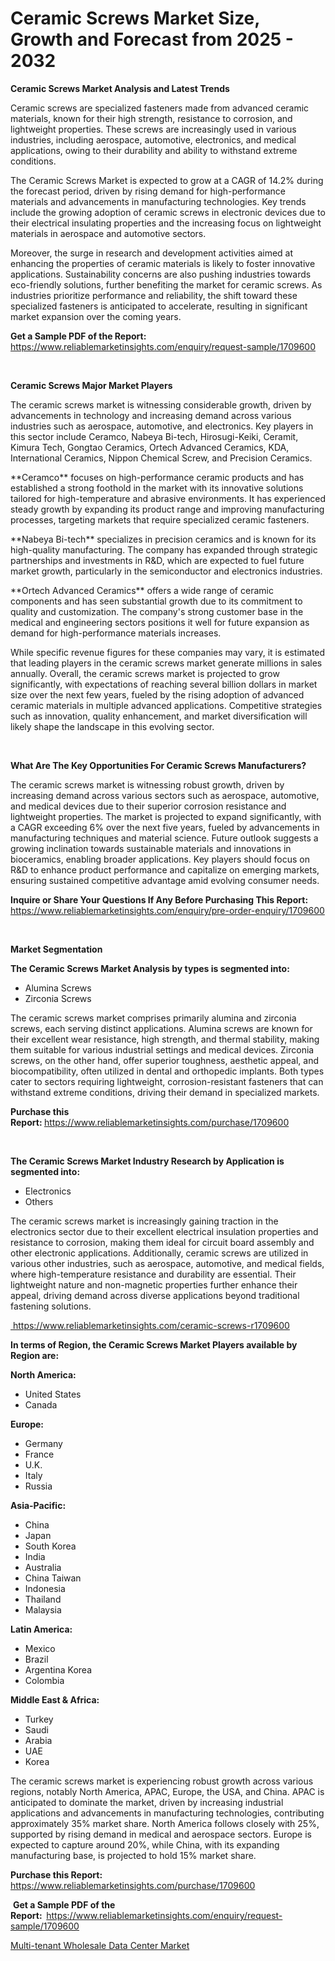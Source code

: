 <p><h1>Ceramic Screws Market Size, Growth and Forecast from 2025 - 2032</h1></p><p><strong>Ceramic Screws Market Analysis and Latest Trends</strong></p>
<p><p>Ceramic screws are specialized fasteners made from advanced ceramic materials, known for their high strength, resistance to corrosion, and lightweight properties. These screws are increasingly used in various industries, including aerospace, automotive, electronics, and medical applications, owing to their durability and ability to withstand extreme conditions. </p><p>The Ceramic Screws Market is expected to grow at a CAGR of 14.2% during the forecast period, driven by rising demand for high-performance materials and advancements in manufacturing technologies. Key trends include the growing adoption of ceramic screws in electronic devices due to their electrical insulating properties and the increasing focus on lightweight materials in aerospace and automotive sectors. </p><p>Moreover, the surge in research and development activities aimed at enhancing the properties of ceramic materials is likely to foster innovative applications. Sustainability concerns are also pushing industries towards eco-friendly solutions, further benefiting the market for ceramic screws. As industries prioritize performance and reliability, the shift toward these specialized fasteners is anticipated to accelerate, resulting in significant market expansion over the coming years.</p></p>
<p><strong>Get a Sample PDF of the Report:&nbsp;</strong> <a href="https://www.reliablemarketinsights.com/enquiry/request-sample/1709600?utm_campaign=2013&utm_medium=2&utm_source=Github&utm_content=ia&utm_term=10012025&utm_id=ceramic-screws">https://www.reliablemarketinsights.com/enquiry/request-sample/1709600</a></p>
<p>&nbsp;</p>
<p><strong>Ceramic Screws Major Market Players</strong></p>
<p><p>The ceramic screws market is witnessing considerable growth, driven by advancements in technology and increasing demand across various industries such as aerospace, automotive, and electronics. Key players in this sector include Ceramco, Nabeya Bi-tech, Hirosugi-Keiki, Ceramit, Kimura Tech, Gongtao Ceramics, Ortech Advanced Ceramics, KDA, International Ceramics, Nippon Chemical Screw, and Precision Ceramics.</p><p>**Ceramco** focuses on high-performance ceramic products and has established a strong foothold in the market with its innovative solutions tailored for high-temperature and abrasive environments. It has experienced steady growth by expanding its product range and improving manufacturing processes, targeting markets that require specialized ceramic fasteners.</p><p>**Nabeya Bi-tech** specializes in precision ceramics and is known for its high-quality manufacturing. The company has expanded through strategic partnerships and investments in R&D, which are expected to fuel future market growth, particularly in the semiconductor and electronics industries.</p><p>**Ortech Advanced Ceramics** offers a wide range of ceramic components and has seen substantial growth due to its commitment to quality and customization. The company's strong customer base in the medical and engineering sectors positions it well for future expansion as demand for high-performance materials increases.</p><p>While specific revenue figures for these companies may vary, it is estimated that leading players in the ceramic screws market generate millions in sales annually. Overall, the ceramic screws market is projected to grow significantly, with expectations of reaching several billion dollars in market size over the next few years, fueled by the rising adoption of advanced ceramic materials in multiple advanced applications. Competitive strategies such as innovation, quality enhancement, and market diversification will likely shape the landscape in this evolving sector.</p></p>
<p>&nbsp;</p>
<p><strong>What Are The Key Opportunities For Ceramic Screws Manufacturers?</strong></p>
<p><p>The ceramic screws market is witnessing robust growth, driven by increasing demand across various sectors such as aerospace, automotive, and medical devices due to their superior corrosion resistance and lightweight properties. The market is projected to expand significantly, with a CAGR exceeding 6% over the next five years, fueled by advancements in manufacturing techniques and material science. Future outlook suggests a growing inclination towards sustainable materials and innovations in bioceramics, enabling broader applications. Key players should focus on R&D to enhance product performance and capitalize on emerging markets, ensuring sustained competitive advantage amid evolving consumer needs.</p></p>
<p><strong>Inquire or Share Your Questions If Any Before Purchasing This Report:</strong> <a href="https://www.reliablemarketinsights.com/enquiry/pre-order-enquiry/1709600?utm_campaign=2013&utm_medium=2&utm_source=Github&utm_content=ia&utm_term=10012025&utm_id=ceramic-screws">https://www.reliablemarketinsights.com/enquiry/pre-order-enquiry/1709600</a></p>
<p>&nbsp;</p>
<p><strong>Market Segmentation</strong></p>
<p><strong>The Ceramic Screws Market Analysis by types is segmented into:</strong></p>
<p><ul><li>Alumina Screws</li><li>Zirconia Screws</li></ul></p>
<p><p>The ceramic screws market comprises primarily alumina and zirconia screws, each serving distinct applications. Alumina screws are known for their excellent wear resistance, high strength, and thermal stability, making them suitable for various industrial settings and medical devices. Zirconia screws, on the other hand, offer superior toughness, aesthetic appeal, and biocompatibility, often utilized in dental and orthopedic implants. Both types cater to sectors requiring lightweight, corrosion-resistant fasteners that can withstand extreme conditions, driving their demand in specialized markets.</p></p>
<p><strong>Purchase this Report:&nbsp;</strong><a href="https://www.reliablemarketinsights.com/purchase/1709600?utm_campaign=2013&utm_medium=2&utm_source=Github&utm_content=ia&utm_term=10012025&utm_id=ceramic-screws">https://www.reliablemarketinsights.com/purchase/1709600</a></p>
<p>&nbsp;</p>
<p><strong>The Ceramic Screws Market Industry Research by Application is segmented into:</strong></p>
<p><ul><li>Electronics</li><li>Others</li></ul></p>
<p><p>The ceramic screws market is increasingly gaining traction in the electronics sector due to their excellent electrical insulation properties and resistance to corrosion, making them ideal for circuit board assembly and other electronic applications. Additionally, ceramic screws are utilized in various other industries, such as aerospace, automotive, and medical fields, where high-temperature resistance and durability are essential. Their lightweight nature and non-magnetic properties further enhance their appeal, driving demand across diverse applications beyond traditional fastening solutions.</p></p>
<p><a href="https://www.reliablemarketinsights.com/ceramic-screws-r1709600?utm_campaign=2013&utm_medium=2&utm_source=Github&utm_content=ia&utm_term=10012025&utm_id=ceramic-screws">&nbsp;https://www.reliablemarketinsights.com/ceramic-screws-r1709600</a></p>
<p><strong>In terms of Region, the Ceramic Screws Market Players available by Region are:</strong></p>
<p>
    <p> <strong> North America: </strong>
        <ul>
            <li>United States</li>
            <li>Canada</li>
        </ul>
        </p> 
    <p> <strong> Europe: </strong>
        <ul>
            <li>Germany</li>
            <li>France</li>
            <li>U.K.</li>
            <li>Italy</li>
            <li>Russia</li>
        </ul>
        </p> 
    <p> <strong> Asia-Pacific: </strong>
        <ul>
            <li>China</li>
            <li>Japan</li>
            <li>South Korea</li>
            <li>India</li>
            <li>Australia</li>
            <li>China Taiwan</li>
            <li>Indonesia</li>
            <li>Thailand</li>
            <li>Malaysia</li>
        </ul>
        </p> 
    <p> <strong> Latin America: </strong>
        <ul>
            <li>Mexico</li>
            <li>Brazil</li>
            <li>Argentina Korea</li>
            <li>Colombia</li>
        </ul>
        </p> 
    <p> <strong> Middle East & Africa: </strong>
        <ul>
            <li>Turkey</li>
            <li>Saudi</li>
            <li>Arabia</li>
            <li>UAE</li>
            <li>Korea</li>
        </ul>
    </p>
    </p>
<p><p>The ceramic screws market is experiencing robust growth across various regions, notably North America, APAC, Europe, the USA, and China. APAC is anticipated to dominate the market, driven by increasing industrial applications and advancements in manufacturing technologies, contributing approximately 35% market share. North America follows closely with 25%, supported by rising demand in medical and aerospace sectors. Europe is expected to capture around 20%, while China, with its expanding manufacturing base, is projected to hold 15% market share.</p></p>
<p><strong>Purchase this Report: </strong><a href="https://www.reliablemarketinsights.com/purchase/1709600?utm_campaign=2013&utm_medium=2&utm_source=Github&utm_content=ia&utm_term=10012025&utm_id=ceramic-screws">https://www.reliablemarketinsights.com/purchase/1709600</a></p>
<p>&nbsp;<strong>Get a Sample PDF of the Report:&nbsp;&nbsp;</strong><a href="https://www.reliablemarketinsights.com/enquiry/request-sample/1709600?utm_campaign=2013&utm_medium=2&utm_source=Github&utm_content=ia&utm_term=10012025&utm_id=ceramic-screws">https://www.reliablemarketinsights.com/enquiry/request-sample/1709600</a></p>
<p><strong></strong></p>
<p><p><a href="https://github.com/MarciaRunte/Market-Research-Report-List-1/blob/main/multi-tenant-wholesale-data-center-market.md?utm_campaign=2013&utm_medium=2&utm_source=Github&utm_content=ia&utm_term=10012025&utm_id=ceramic-screws">Multi-tenant Wholesale Data Center Market</a></p></p>